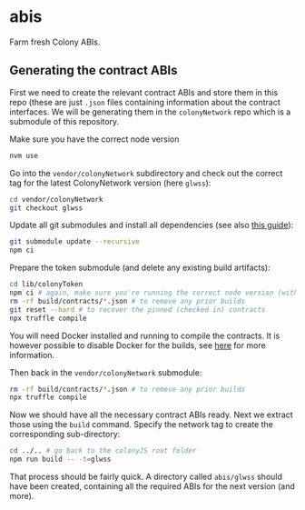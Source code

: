 # abis

Farm fresh Colony ABIs.

## Generating the contract ABIs

First we need to create the relevant contract ABIs and store them in this repo (these are just `.json` files containing information about the contract interfaces. We will be generating them in the `colonyNetwork` repo which is a submodule of this repository.

Make sure you have the correct node version

```bash
nvm use
```

Go into the `vendor/colonyNetwork` subdirectory and check out the correct tag for the latest ColonyNetwork version (here `glwss`):

```bash
cd vendor/colonyNetwork
git checkout glwss
```

Update all git submodules and install all dependencies (see also [this guide](https://docs.colony.io/colonynetwork/quick-start)):

```bash
git submodule update --recursive
npm ci
```

Prepare the token submodule (and delete any existing build artifacts):

```bash
cd lib/colonyToken
npm ci # again, make sure you're running the correct node version (with nvm)
rm -rf build/contracts/*.json # to remove any prior builds
git reset --hard # to recover the pinned (checked in) contracts
npx truffle compile
```

You will need Docker installed and running to compile the contracts. It is however possible to disable Docker for the builds, see [here](https://docs.colony.io/colonynetwork/quick-start) for more information.

Then back in the `vendor/colonyNetwork` submodule:

```bash
rm -rf build/contracts/*.json # to remove any prior builds
npx truffle compile
```

Now we should have all the necessary contract ABIs ready. Next we extract those using the `build` command. Specify the network tag to create the corresponding sub-directory:

```bash
cd ../.. # go back to the colonyJS root folder
npm run build -- -t=glwss
```

That process should be fairly quick. A directory called `abis/glwss` should have been created, containing all the required ABIs for the next version (and more).
